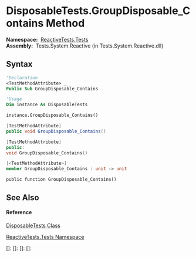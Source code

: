 # DisposableTests.GroupDisposable\_Contains Method

**Namespace:**  [ReactiveTests.Tests](ReactiveTests.Tests\ReactiveTests.Tests.md)  
**Assembly:**  Tests.System.Reactive (in Tests.System.Reactive.dll)

## Syntax

```vb
'Declaration
<TestMethodAttribute> _
Public Sub GroupDisposable_Contains
```

```vb
'Usage
Dim instance As DisposableTests

instance.GroupDisposable_Contains()
```

```csharp
[TestMethodAttribute]
public void GroupDisposable_Contains()
```

```c++
[TestMethodAttribute]
public:
void GroupDisposable_Contains()
```

```fsharp
[<TestMethodAttribute>]
member GroupDisposable_Contains : unit -> unit 
```

```jscript
public function GroupDisposable_Contains()
```

## See Also

#### Reference

[DisposableTests Class](DisposableTests\DisposableTests.md)

[ReactiveTests.Tests Namespace](ReactiveTests.Tests\ReactiveTests.Tests.md)

[]: 
[]: 
[]: 
[]: 